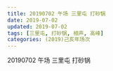 ```yaml
---
title: 20190702 午场 三里屯 打砂锅
date: 2019-07-02
updated: 2019-07-02
tags: [三里屯, 打砂锅, 相声, 高峰]
categories: (2019)己亥年场次
---
```

20190702 午场 三里屯 打砂锅
